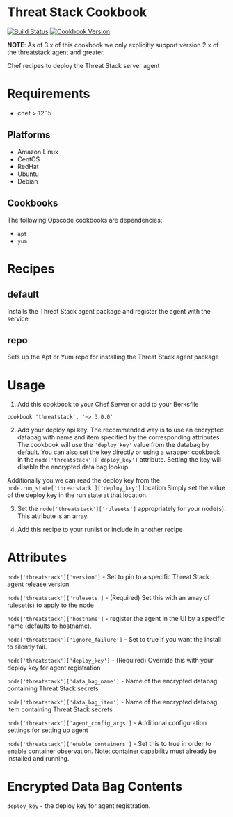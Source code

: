 Threat Stack Cookbook
================

[![Build Status](https://travis-ci.org/threatstack/threatstack-chef.svg?branch=master)][travis]
[![Cookbook Version](http://img.shields.io/cookbook/v/threatstack.svg)][cookbook]

[travis]: https://travis-ci.org/threatstack/threatstack-chef
[cookbook]: https://supermarket.chef.io/cookbooks/threatstack

**NOTE**: As of 3.x of this cookbook we only explicitly support version 2.x of the threatstack agent and greater.

Chef recipes to deploy the Threat Stack server agent

Requirements
============
- chef > 12.15

Platforms
---------

* Amazon Linux
* CentOS
* RedHat
* Ubuntu
* Debian

Cookbooks
---------

The following Opscode cookbooks are dependencies:

* `apt`
* `yum`


Recipes
=======

default
-------
Installs the Threat Stack agent package and register the agent with the service

repo
--------
Sets up the Apt or Yum repo for installing the Threat Stack agent package

Usage
=====

1. Add this cookbook to your Chef Server or add to your Berksfile
  ```
  cookbook 'threatstack', '~> 3.0.0'
  ```

2. Add your deploy api key. The recommended way is to use an encrypted databag
with name and item specified by the corresponding attributes. The cookbook will
use the `'deploy_key'` value from the databag by default.
You can also set the key directly or using a wrapper cookbook in the `node['threatstack']['deploy_key']` attribute.
Setting the key will disable the encrypted data bag lookup.

Additionally you we can read the deploy key from the `node.run_state['threatstack']['deploy_key']` location
Simply set the value of the deploy key in the run state at that location.

3. Set the `node['threatstack']['rulesets']` appropriately for your node(s). This attribute is an array.

4. Add this recipe to your runlist or include in another recipe

Attributes
==========

`node['threatstack']['version']` - Set to pin to a specific Threat Stack agent release version.

`node['threatstack']['rulesets']` - (Required) Set this with an array of ruleset(s) to apply to the node

`node['threatstack']['hostname']` - register the agent in the UI by a specific name (defaults to hostname).

`node['threatstack']['ignore_failure']` - Set to true if you want the install to silently fail.

`node['threatstack']['deploy_key']` - (Required) Override this with your deploy key for agent registration

`node['threatstack']['data_bag_name']` - Name of the encrypted databag containing Threat Stack secrets

`node['threatstack']['data_bag_item']` - Name of the encrypted databag item containing Threat Stack secrets

`node['threatstack']['agent_config_args']` - Additional configuration settings for setting up agent

`node['threatstack']['enable_containers']` - Set this to true in order to enable container observation. Note: container capability must already be installed and running.


Encrypted Data Bag Contents
===========================
`deploy_key` - the deploy key for agent registration.
